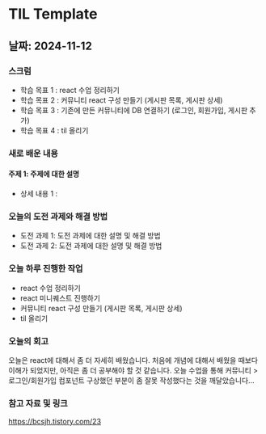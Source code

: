 # TIL Template

## 날짜: 2024-11-12

### 스크럼
- 학습 목표 1 : react 수업 정리하기
- 학습 목표 2 : 커뮤니티 react 구성 만들기 (게시판 목록, 게시판 상세)
- 학습 목표 3 : 기존에 만든 커뮤니티에 DB 연결하기 (로그인, 회원가입, 게시판 추가)
- 학습 목표 4 : til 올리기

### 새로 배운 내용
#### 주제 1: 주제에 대한 설명
- 상세 내용 1 : 

### 오늘의 도전 과제와 해결 방법
- 도전 과제 1: 도전 과제에 대한 설명 및 해결 방법
- 도전 과제 2: 도전 과제에 대한 설명 및 해결 방법

### 오늘 하루 진행한 작업
- react 수업 정리하기
- react 미니퀘스트 진행하기
- 커뮤니티 react 구성 만들기 (게시판 목록, 게시판 상세)
- til 올리기

### 오늘의 회고
오늘은 react에 대해서 좀 더 자세히 배웠습니다.
처음에 개념에 대해서 배웠을 때보다 이해가 되었지만, 아직은 좀 더 공부해야 할 것 같습니다.
오늘 수업을 통해 커뮤니티 > 로그인/회원가입 컴포넌트 구상했던 부분이 좀 잘못 작성했다는 것을 깨달았습니다...

### 참고 자료 및 링크
https://bcsjh.tistory.com/23